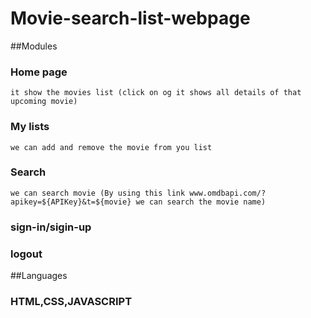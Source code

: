 # Movie-search-list-webpage

##Modules

### Home page
    it show the movies list (click on og it shows all details of that upcoming movie)
### My  lists
    we can add and remove the movie from you list
### Search
    we can search movie (By using this link www.omdbapi.com/?apikey=${APIKey}&t=${movie} we can search the movie name)
### sign-in/sigin-up

### logout


##Languages

### HTML,CSS,JAVASCRIPT


